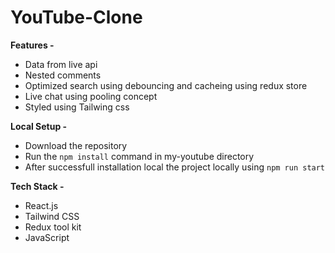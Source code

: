 # YouTube-Clone

**Features -**
- Data from live api
- Nested comments
- Optimized search using debouncing and cacheing using redux store
- Live chat using pooling concept
- Styled using Tailwing css

**Local Setup -**
- Download the repository
- Run the `npm install` command in my-youtube directory
- After successfull installation local the project locally using `npm run start`

**Tech Stack -**
- React.js
- Tailwind CSS
- Redux tool kit
- JavaScript
